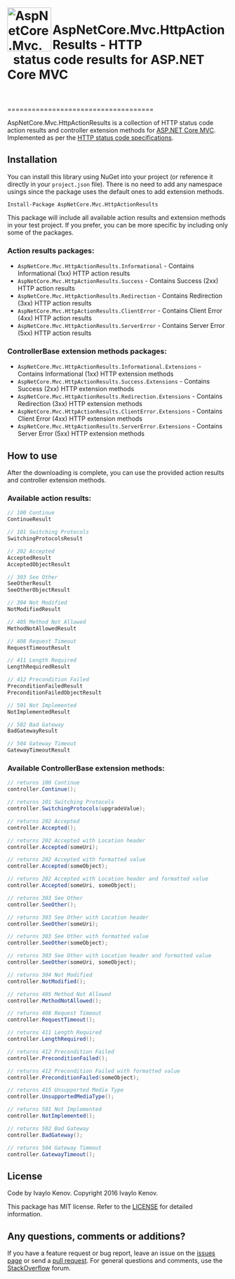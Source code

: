 <h1><img src="https://raw.githubusercontent.com/ivaylokenov/AspNetCore.Mvc.HttpActionResults/master/tools/logo.png" align="left" alt="AspNetCore.Mvc.HttpActionResults" width="100">&nbsp; AspNetCore.Mvc.HttpActionResults - HTTP <br />&nbsp; status code results for ASP.NET Core MVC<br />&nbsp;</h1>
====================================

AspNetCore.Mvc.HttpActionResults is a collection of HTTP status code action results and controller extension methods for [ASP.NET Core MVC](https://github.com/aspnet/Mvc). Implemented as per the [HTTP status code specifications](https://www.w3.org/Protocols/rfc2616/rfc2616-sec10.html).

## Installation

You can install this library using NuGet into your project (or reference it directly in your `project.json` file). There is no need to add any namespace usings since the package uses the default ones to add extension methods.

    Install-Package AspNetCore.Mvc.HttpActionResults

This package will include all available action results and extension methods in your test project. If you prefer, you can be more specific by including only some of the packages.

### Action results packages:

 - `AspNetCore.Mvc.HttpActionResults.Informational` - Contains Informational (1xx) HTTP action results
 - `AspNetCore.Mvc.HttpActionResults.Success` - Contains Success (2xx) HTTP action results
 - `AspNetCore.Mvc.HttpActionResults.Redirection` - Contains Redirection (3xx) HTTP action results
 - `AspNetCore.Mvc.HttpActionResults.ClientError` - Contains Client Error (4xx) HTTP action results
 - `AspNetCore.Mvc.HttpActionResults.ServerError` - Contains Server Error (5xx) HTTP action results
 
### ControllerBase extension methods packages:

 - `AspNetCore.Mvc.HttpActionResults.Informational.Extensions` - Contains Informational (1xx) HTTP extension methods
 - `AspNetCore.Mvc.HttpActionResults.Success.Extensions` - Contains Success (2xx) HTTP extension methods
 - `AspNetCore.Mvc.HttpActionResults.Redirection.Extensions` - Contains Redirection (3xx) HTTP extension methods
 - `AspNetCore.Mvc.HttpActionResults.ClientError.Extensions` - Contains Client Error (4xx) HTTP extension methods
 - `AspNetCore.Mvc.HttpActionResults.ServerError.Extensions` - Contains Server Error (5xx) HTTP extension methods

## How to use

After the downloading is complete, you can use the provided action results and controller extension methods.

### Available action results:

```c#
// 100 Continue
ContinueResult

// 101 Switching Protocols
SwitchingProtocolsResult

// 202 Accepted
AcceptedResult
AcceptedObjectResult

// 303 See Other
SeeOtherResult
SeeOtherObjectResult

// 304 Not Modified
NotModifiedResult

// 405 Method Not Allowed
MethodNotAllowedResult

// 408 Request Timeout
RequestTimeoutResult

// 411 Length Required
LengthRequiredResult

// 412 Precondition Failed
PreconditionFailedResult
PreconditionFailedObjectResult

// 501 Not Implemented
NotImplementedResult

// 502 Bad Gateway
BadGatewayResult

// 504 Gateway Timeout
GatewayTimeoutResult
```

### Available ControllerBase extension methods:

```c#
// returns 100 Continue
controller.Continue();

// returns 101 Switching Protocols
controller.SwitchingProtocols(upgradeValue);

// returns 202 Accepted
controller.Accepted();

// returns 202 Accepted with Location header
controller.Accepted(someUri);

// returns 202 Accepted with formatted value
controller.Accepted(someObject);

// returns 202 Accepted with Location header and formatted value
controller.Accepted(someUri, someObject);

// returns 303 See Other
controller.SeeOther();

// returns 303 See Other with Location header
controller.SeeOther(someUri);

// returns 303 See Other with formatted value
controller.SeeOther(someObject);

// returns 303 See Other with Location header and formatted value
controller.SeeOther(someUri, someObject);

// returns 304 Not Modified
controller.NotModified();

// returns 405 Method Not Allowed
controller.MethodNotAllowed();

// returns 408 Request Timeout
controller.RequestTimeout();

// returns 411 Length Required
controller.LengthRequired();

// returns 412 Precondition Failed
controller.PreconditionFailed();

// returns 412 Precondition Failed with formatted value
controller.PreconditionFailed(someObject);

// returns 415 Unsupported Media Type
controller.UnsupportedMediaType();

// returns 501 Not Implemented
controller.NotImplemented();

// returns 502 Bad Gateway
controller.BadGateway();

// returns 504 Gateway Timeout
controller.GatewayTimeout();
```

## License

Code by Ivaylo Kenov. Copyright 2016 Ivaylo Kenov.

This package has MIT license. Refer to the [LICENSE](https://github.com/ivaylokenov/AspNetCore.Mvc.HttpActionResults/blob/master/LICENSE) for detailed information.

## Any questions, comments or additions?

If you have a feature request or bug report, leave an issue on the [issues page](https://github.com/ivaylokenov/AspNetCore.Mvc.HttpActionResults/issues) or send a [pull request](https://github.com/ivaylokenov/AspNetCore.Mvc.HttpActionResults/pulls). For general questions and comments, use the [StackOverflow](http://stackoverflow.com/) forum.

